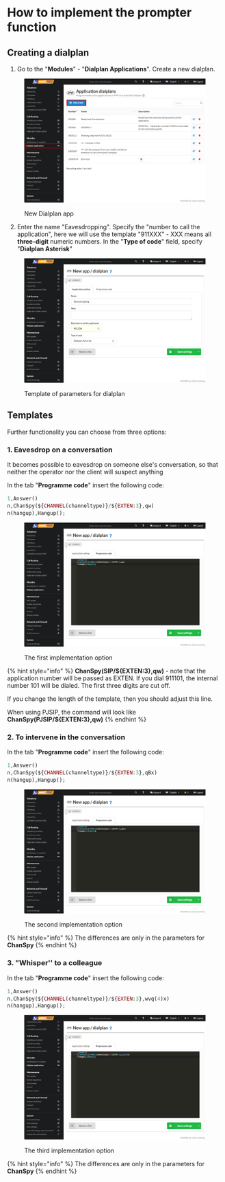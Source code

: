 # How to implement the prompter function

## Creating a dialplan

1. Go to the "**Modules**" - "**Dialplan Applications**". Create a new dialplan.

<figure><img src="../../.gitbook/assets/NEWDialplan.png" alt=""><figcaption><p>New Dialplan app</p></figcaption></figure>

2. Enter the name "Eavesdropping". Specify the "number to call the application", here we will use the template "911XXX" - XXX means all **three-digit** numeric numbers. In the "**Type of code**" field, specify "**Dialplan Asterisk**"

<figure><img src="../../.gitbook/assets/DataInDialplan.png" alt=""><figcaption><p>Template of parameters for dialplan</p></figcaption></figure>

## Templates

Further functionality you can choose from three options:

### 1. Eavesdrop on a conversation

It becomes possible to eavesdrop on someone else's conversation, so that neither the operator nor the client will suspect anything

In the tab "**Programme code**" insert the following code:

```php
1,Answer()
n,ChanSpy(${CHANNEL(channeltype)}/${EXTEN:3},qw)
n(hangup),Hangup();
```

<figure><img src="../../.gitbook/assets/firstTemplate.png" alt=""><figcaption><p>The first implementation option</p></figcaption></figure>

{% hint style="info" %}
**ChanSpy(SIP/${EXTEN:3},qw)** - note that the application number will be passed as EXTEN. If you dial 911101, the internal number 101 will be dialed. The first three digits are cut off.&#x20;

If you change the length of the template, then you should adjust this line.&#x20;

When using PJSIP, the command will look like **ChanSpy(PJSIP/${EXTEN:3},qw)**
{% endhint %}

### 2. To intervene in the conversation

In the tab "**Programme code**" insert the following code:

```php
1,Answer()
n,ChanSpy(${CHANNEL(channeltype)}/${EXTEN:3},qBx)
n(hangup),Hangup();
```

<figure><img src="../../.gitbook/assets/secondTemplate.png" alt=""><figcaption><p>The second implementation option</p></figcaption></figure>

{% hint style="info" %}
The differences are only in the parameters for **ChanSpy**
{% endhint %}

### 3. "Whisper'' to a colleague

In the tab "**Programme code**" insert the following code:

```php
1,Answer()
n,ChanSpy(${CHANNEL(channeltype)}/${EXTEN:3},wvq(4)x)
n(hangup),Hangup();
```

<figure><img src="../../.gitbook/assets/trirdTemplate.png" alt=""><figcaption><p>The third implementation option</p></figcaption></figure>

{% hint style="info" %}
The differences are only in the parameters for **ChanSpy**
{% endhint %}
